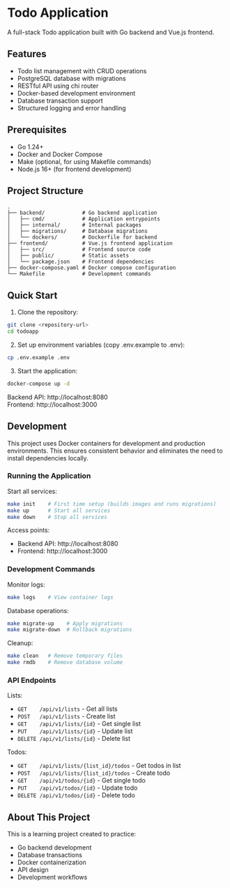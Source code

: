 # Todo Application

A full-stack Todo application built with Go backend and Vue.js frontend.

## Features

- Todo list management with CRUD operations
- PostgreSQL database with migrations
- RESTful API using chi router 
- Docker-based development environment
- Database transaction support
- Structured logging and error handling

## Prerequisites

- Go 1.24+
- Docker and Docker Compose
- Make (optional, for using Makefile commands)
- Node.js 16+ (for frontend development)

## Project Structure

```
.
├── backend/            # Go backend application
│   ├── cmd/            # Application entrypoints
│   ├── internal/       # Internal packages
│   ├── migrations/     # Database migrations
│   └── dockers/        # Dockerfile for backend
├── frontend/           # Vue.js frontend application
│   ├── src/            # Frontend source code
│   ├── public/         # Static assets
│   └── package.json    # Frontend dependencies
├── docker-compose.yaml # Docker compose configuration
└── Makefile            # Development commands
```

## Quick Start

1. Clone the repository:
```bash
git clone <repository-url>
cd todoapp
```

2. Set up environment variables (copy .env.example to .env):
```bash
cp .env.example .env
```

3. Start the application:
```bash
docker-compose up -d
```

Backend API: http://localhost:8080  
Frontend: http://localhost:3000

## Development

This project uses Docker containers for development and production environments. This ensures consistent behavior and eliminates the need to install dependencies locally.

### Running the Application

Start all services:
```bash
make init    # First time setup (builds images and runs migrations)
make up      # Start all services
make down    # Stop all services
```

Access points:
- Backend API: http://localhost:8080
- Frontend: http://localhost:3000

### Development Commands

Monitor logs:
```bash
make logs    # View container logs
```

Database operations:
```bash
make migrate-up    # Apply migrations
make migrate-down  # Rollback migrations
```

Cleanup:
```bash
make clean   # Remove temporary files
make rmdb    # Remove database volume
```

### API Endpoints

Lists:
- `GET    /api/v1/lists`       - Get all lists
- `POST   /api/v1/lists`       - Create list
- `GET    /api/v1/lists/{id}`  - Get single list
- `PUT    /api/v1/lists/{id}`  - Update list
- `DELETE /api/v1/lists/{id}`  - Delete list

Todos:
- `GET    /api/v1/lists/{list_id}/todos`  - Get todos in list
- `POST   /api/v1/lists/{list_id}/todos`  - Create todo
- `GET    /api/v1/todos/{id}`             - Get single todo
- `PUT    /api/v1/todos/{id}`             - Update todo
- `DELETE /api/v1/todos/{id}`             - Delete todo

## About This Project

This is a learning project created to practice:
- Go backend development
- Database transactions
- Docker containerization
- API design
- Development workflows
